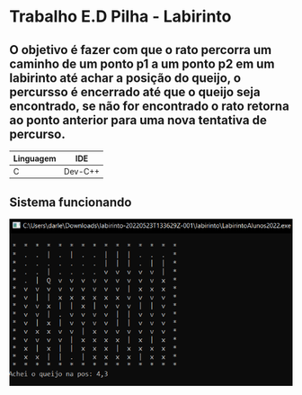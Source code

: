 # Trabalho E.D Pilha - Labirinto 
## O objetivo é fazer com que o rato  percorra um caminho  de um ponto p1 a um ponto p2 em um labirinto até achar a posição do queijo, o percursso é encerrado até que o queijo seja encontrado, se não for encontrado o rato retorna ao ponto anterior para uma  nova tentativa de percurso.
Linguagem|IDE
---|---
C|Dev-C++
## Sistema funcionando
![captura do sistema](./imgLabirinto.png)
